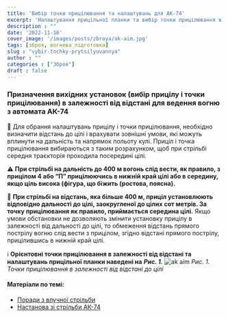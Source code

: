 ```yaml
---
title: 'Вибір точки прицілювання та налаштувань для АК-74'
excerpt: 'Налаштування прицільної планки та вибір точки прицілювання в залежності від відстані'
description : ""
date: '2022-11-16'
cover_image: '/images/posts/zbroya/ak-aim.jpg'
tags: [зброя, вогнева_підготовка]
slug : "vybir-tochky-prytsilyuvannya"
author : ""
categories : ["Зброя"]
draft : false
---
```


### Призначення вихідних установок (вибір прицілу і точки прицілювання) в залежності від відстані для ведення вогню з автомата АК-74

🎯 Для обрання налаштувань прицілу і точки прицілювання, необхідно визначити відстань до цілі і врахувати зовнішні умови, які можуть вплинути на дальність та напрямок польоту кулі. Приціл і точка прицілювання вибираються з таким розрахунком, щоб при стрільбі середня траєкторія проходила посередині цілі.

⚠️ **При стрільбі на дальність до 400 м вогонь слід вести, як правило, з прицілом 4 або “П” прицілюючись в нижній край цілі або в середину, якщо ціль висока (фігура, що біжить (ростова, поясна).**

🔷 **При стрільбі на відстань, яка більше 400 м, приціл установлюють відповідно дальності до цілі, заокругленої до цілих сот метрів. За точку прицілювання як правило, приймається середина цілі.** Якщо умови обстановки не дозволяють змінити установку прицілу в залежності від дальності до цілі, то обмеження відстань прямого пострілу вогню слід вести з прицілом, згідно відстані прямого пострілу, прицілившись в нижній край цілі.

ℹ️ **Орієнтовні точки прицілювання в залежності від відстані та налаштувань прицільної планки наведені на** ***Рис. 1.***
![ak aim](/images/posts/zbroya/ak-targ.jpg)
*Рис. 1. Точки прицілювання в залежності від відстані до цілі*


#### Матеріали по темі:
- [Поради з влучної стрільби](/blog/porady-vluchnoyi-strilby-ak/)
- [Настанова зі стрільби АК-74](/biblioteka/zbroya#1)